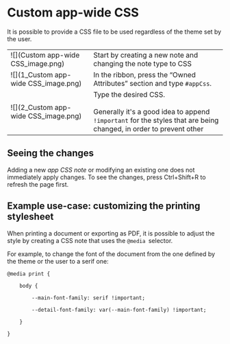 # Custom app-wide CSS
It is possible to provide a CSS file to be used regardless of the theme set by the user.

|     |     |
| --- | --- |
| ![](Custom app-wide CSS_image.png) | Start by creating a new note and changing the note type to CSS |
| ![](1_Custom app-wide CSS_image.png) | In the ribbon, press the “Owned Attributes” section and type `#appCss`. |
| ![](2_Custom app-wide CSS_image.png) | Type the desired CSS.<br><br>Generally it's a good idea to append `!important` for the styles that are being changed, in order to prevent other |

## Seeing the changes

Adding a new _app CSS note_ or modifying an existing one does not immediately apply changes. To see the changes, press Ctrl+Shift+R to refresh the page first.

## Example use-case: customizing the printing stylesheet

When printing a document or exporting as PDF, it is possible to adjust the style by creating a CSS note that uses the `@media` selector.

For example, to change the font of the document from the one defined by the theme or the user to a serif one:

```
@media print {

	body {

        --main-font-family: serif !important;

        --detail-font-family: var(--main-font-family) !important;

    }

}
```